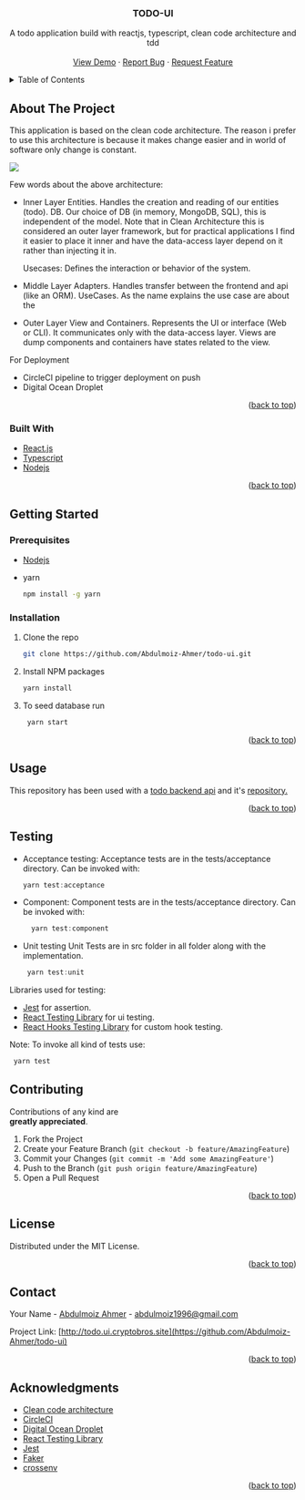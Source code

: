 <div id="top"></div>

<!-- PROJECT LOGO -->
<br />

  <h3 align="center">TODO-UI</h3>

  <p align="center">
    A todo application build with reactjs, typescript, clean code architecture and tdd
    <br />
    <br />
    <a href="http://todo.ui.cryptobros.site">View Demo</a>
    ·
    <a href="https://github.com/Abdulmoiz-Ahmer/todo-ui/issues">Report Bug</a>
    ·
    <a href="https://github.com/Abdulmoiz-Ahmer/todo-ui/issues">Request Feature</a>
  </p>
</div>

<!-- TABLE OF CONTENTS -->
<details>
  <summary>Table of Contents</summary>
  <ol>
    <li>
      <a href="#about-the-project">About The Project</a>
      <ul>
        <li><a href="#built-with">Built With</a></li>
      </ul>
    </li>
    <li>
      <a href="#getting-started">Getting Started</a>
      <ul>
        <li><a href="#prerequisites">Prerequisites</a></li>
        <li><a href="#installation">Installation</a></li>
      </ul>
    </li>
    <li><a href="#usage">Usage</a></li>
    <li><a href="#testing">Testing</a></li>
    <li><a href="#contributing">Contributing</a></li>
    <li><a href="#license">License</a></li>
    <li><a href="#contact">Contact</a></li>
    <li><a href="#acknowledgments">Acknowledgments</a></li>
  </ol>
</details>

<!-- ABOUT THE PROJECT -->

## About The Project

This application is based on the clean code architecture. The reason i prefer to use this architecture is because it makes change easier and in world of software only change is constant.

![](https://fullstackroyhome.files.wordpress.com/2019/03/cleanarchitecture.jpg)

Few words about the above architecture:

- Inner Layer
  Entities. Handles the creation and reading of our entities (todo).
  DB. Our choice of DB (in memory, MongoDB, SQL), this is independent of the model. Note that in Clean Architecture this is considered an outer layer framework, but for practical applications I find it easier to place it inner and have the data-access layer depend on it rather than injecting it in.

  Usecases: Defines the interaction or behavior of the system.

- Middle Layer
  Adapters. Handles transfer between the frontend and api (like an ORM).
  UseCases. As the name explains the use case are about the

- Outer Layer
  View and Containers. Represents the UI or interface (Web or CLI). It communicates only with the data-access layer. Views are dump components and containers have states related to the view.

For Deployment

- CircleCI pipeline to trigger deployment on push
- Digital Ocean Droplet

<p align="right">(<a href="#top">back to top</a>)</p>

### Built With

- [React.js](https://reactjs.org/)
- [Typescript](https://www.typescriptlang.org/)
- [Nodejs](https://www.mongodb.com/)

<p align="right">(<a href="#top">back to top</a>)</p>

<!-- GETTING STARTED -->

## Getting Started

### Prerequisites

- [Nodejs](https://nodejs.org/en/download/)

- yarn
  ```sh
  npm install -g yarn
  ```

### Installation

1. Clone the repo
   ```sh
   git clone https://github.com/Abdulmoiz-Ahmer/todo-ui.git
   ```
2. Install NPM packages
   ```sh
   yarn install
   ```
3. To seed database run
   ```js
    yarn start
   ```

<p align="right">(<a href="#top">back to top</a>)</p>

<!-- USAGE EXAMPLES -->

## Usage

This repository has been used with a [todo backend api](http://todo.api.cryptobros.site/api/ping) and it's [repository.](https://github.com/Abdulmoiz-Ahmer/todo-api.git)

<p align="right">(<a href="#top">back to top</a>)</p>

## Testing

- Acceptance testing:
  Acceptance tests are in the tests/acceptance directory.
  Can be invoked with:

  ```js
  yarn test:acceptance
  ```

- Component:
  Component tests are in the tests/acceptance directory.
  Can be invoked with:

  ```js
    yarn test:component
  ```

- Unit testing
  Unit Tests are in src folder in all folder along with the implementation.

  ```js
   yarn test:unit
  ```

Libraries used for testing:

- [Jest](https://www.npmjs.com/package/jest) for assertion.
- [React Testing Library](https://www.npmjs.com/package/@testing-library/react) for ui testing.
- [React Hooks Testing Library](https://www.npmjs.com/package/@testing-library/react-hooks) for custom hook testing.

Note: To invoke all kind of tests use:

```js
 yarn test
```

<!-- CONTRIBUTING -->

## Contributing

Contributions of any kind are  
**greatly appreciated**.

1. Fork the Project
2. Create your Feature Branch (`git checkout -b feature/AmazingFeature`)
3. Commit your Changes (`git commit -m 'Add some AmazingFeature'`)
4. Push to the Branch (`git push origin feature/AmazingFeature`)
5. Open a Pull Request

<p align="right">(<a href="#top">back to top</a>)</p>

<!-- LICENSE -->

## License

Distributed under the MIT License.

<p align="right">(<a href="#top">back to top</a>)</p>

<!-- CONTACT -->

## Contact

Your Name - [Abdulmoiz Ahmer]() - abdulmoiz1996@gmail.com

Project Link: [http://todo.ui.cryptobros.site](https://github.com/Abdulmoiz-Ahmer/todo-ui)

<p align="right">(<a href="#top">back to top</a>)</p>

<!-- ACKNOWLEDGMENTS -->

## Acknowledgments

- [Clean code architecture](https://blog.cleancoder.com/uncle-bob/2012/08/13/the-clean-architecture.html)
- [CircleCI](https://circleci.com/)
- [Digital Ocean Droplet](https://www.digitalocean.com/)
- [React Testing Library](https://testing-library.com/docs/react-testing-library/intro/)
- [Jest](https://www.npmjs.com/package/jest)
- [Faker](https://www.npmjs.com/package/faker)
- [crossenv](https://www.npmjs.com/package/cross-env)

<p align="right">(<a href="#top">back to top</a>)</p>

<!-- MARKDOWN LINKS & IMAGES -->
<!-- https://www.markdownguide.org/basic-syntax/#reference-style-links -->

[contributors-shield]: https://img.shields.io/github/contributors/othneildrew/Best-README-Template.svg?style=for-the-badge
[contributors-url]: https://github.com/othneildrew/Best-README-Template/graphs/contributors
[forks-shield]: https://img.shields.io/github/forks/othneildrew/Best-README-Template.svg?style=for-the-badge
[forks-url]: https://github.com/othneildrew/Best-README-Template/network/members
[stars-shield]: https://img.shields.io/github/stars/othneildrew/Best-README-Template.svg?style=for-the-badge
[stars-url]: https://github.com/othneildrew/Best-README-Template/stargazers
[issues-shield]: https://img.shields.io/github/issues/othneildrew/Best-README-Template.svg?style=for-the-badge
[issues-url]: https://github.com/othneildrew/Best-README-Template/issues
[license-shield]: https://img.shields.io/github/license/othneildrew/Best-README-Template.svg?style=for-the-badge
[license-url]: https://github.com/othneildrew/Best-README-Template/blob/master/LICENSE.txt
[linkedin-shield]: https://img.shields.io/badge/-LinkedIn-black.svg?style=for-the-badge&logo=linkedin&colorB=555
[linkedin-url]: https://linkedin.com/in/othneildrew
[product-screenshot]: images/screenshot.png
